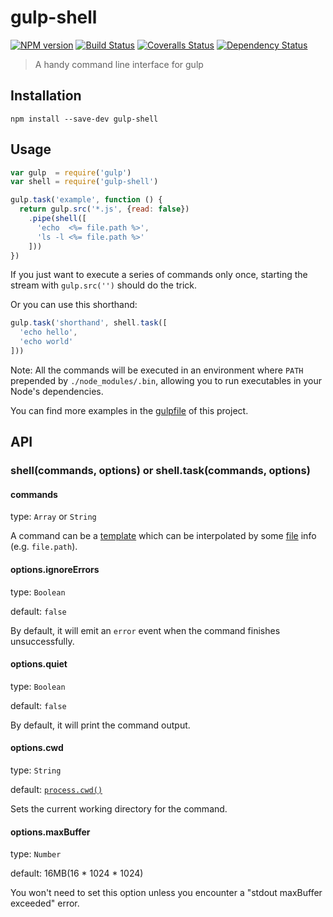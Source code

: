 # gulp-shell

[![NPM version][npm-image]][npm-url]
[![Build Status][travis-image]][travis-url]
[![Coveralls Status][coveralls-image]][coveralls-url]
[![Dependency Status][david-dm-image]][david-dm-url]

[npm-url]:         https://badge.fury.io/js/gulp-shell
[npm-image]:       https://badge.fury.io/js/gulp-shell.png
[travis-url]:      https://travis-ci.org/sun-zheng-an/gulp-shell
[travis-image]:    https://travis-ci.org/sun-zheng-an/gulp-shell.png?branch=master
[coveralls-url]:   https://coveralls.io/r/sun-zheng-an/gulp-shell
[coveralls-image]: https://coveralls.io/repos/sun-zheng-an/gulp-shell/badge.png?branch=master
[david-dm-url]:    https://david-dm.org/sun-zheng-an/gulp-shell
[david-dm-image]:  https://david-dm.org/sun-zheng-an/gulp-shell.png?theme=shields.io

> A handy command line interface for gulp

## Installation

```shell
npm install --save-dev gulp-shell
```

## Usage

```js
var gulp  = require('gulp')
var shell = require('gulp-shell')

gulp.task('example', function () {
  return gulp.src('*.js', {read: false})
    .pipe(shell([
      'echo  <%= file.path %>',
      'ls -l <%= file.path %>'
    ]))
})
```

If you just want to execute a series of commands only once, starting the stream with `gulp.src('')` should do the trick.

Or you can use this shorthand:

```js
gulp.task('shorthand', shell.task([
  'echo hello',
  'echo world'
]))
```

Note: All the commands will be executed in an environment where `PATH` prepended by `./node_modules/.bin`, allowing you to run executables in your Node's dependencies.

You can find more examples in the [gulpfile][] of this project.

[gulpfile]: https://github.com/sun-zheng-an/gulp-shell/blob/master/gulpfile.js

## API

### shell(commands, options) or shell.task(commands, options)

#### commands

type: `Array` or `String`

A command can be a [template][] which can be interpolated by some [file][] info (e.g. `file.path`).

[template]: http://lodash.com/docs#template
[file]:     https://github.com/wearefractal/vinyl

#### options.ignoreErrors

type: `Boolean`

default: `false`

By default, it will emit an `error` event when the command finishes unsuccessfully.

#### options.quiet

type: `Boolean`

default: `false`

By default, it will print the command output.

#### options.cwd

type: `String`

default: [`process.cwd()`](http://nodejs.org/api/process.html#process_process_cwd)

Sets the current working directory for the command.

#### options.maxBuffer

type: `Number`

default: 16MB(16 * 1024 * 1024)

You won't need to set this option unless you encounter a "stdout maxBuffer exceeded" error.
